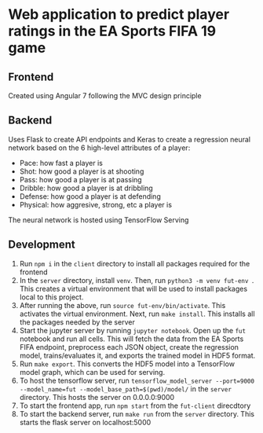# Web application to predict player ratings in the EA Sports FIFA 19 game

## Frontend 
Created using Angular 7 following the MVC design principle

## Backend 
Uses Flask to create API endpoints and Keras to create a regression neural network based on the 6 high-level attributes of a player:
- Pace: how fast a player is
- Shot: how good a player is at shooting
- Pass: how good a player is at passing
- Dribble: how good a player is at dribbling
- Defense: how good a player is at defending
- Physical: how aggresive, strong, etc a player is

The neural network is hosted using TensorFlow Serving


## Development
1) Run ```npm i``` in the ```client``` directory to install all packages required for the frontend
2) In the ```server``` directory, install ```venv```. Then, run ```python3 -m venv fut-env ```. This creates a virtual environment that will be used to install packages local to this project.
3) After running the above, run ```source fut-env/bin/activate```. This activates the virtual environment. Next, run ```make install```. This installs all the packages needed by the server
4) Start the jupyter server by running ```jupyter notebook```. Open up the ```fut``` notebook and run all cells. This will fetch the data from the EA Sports FIFA endpoint, preprocess each JSON object, create the regression model, trains/evaluates it, and exports the trained model in HDF5 format.
5) Run ```make export```. This converts the HDF5 model into a TensorFlow model graph, which can be used for serving.
6) To host the tensorflow server, run ```tensorflow_model_server --port=9000 --model_name=fut --model_base_path=$(pwd)/model/``` in the ```server``` directory. This hosts the server on 0.0.0.0:9000
7) To start the frontend app, run ```npm start``` from the ```fut-client``` direcdtory
8) To start the backend server, run ```make run``` from the ```server``` directory. This starts the flask server on localhost:5000